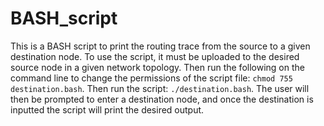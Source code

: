 # BASH_script
This is a BASH script to print the routing trace from the source to a given destination node. To use the script, it must be uploaded to the desired source node in a given network topology. Then run the following on the command line to change the permissions of the script file: ```chmod 755 destination.bash```. Then run the script: ```./destination.bash```. The user will then be prompted to enter a destination node, and once the destination is inputted the script will print the desired output.
